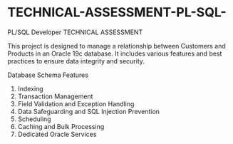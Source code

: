 # TECHNICAL-ASSESSMENT-PL-SQL-
PL/SQL Developer TECHNICAL ASSESSMENT

This project is designed to manage a relationship between Customers and Products in an Oracle 19c database. It includes various features and best practices to ensure data integrity and security.


Database Schema
Features
1. Indexing
2. Transaction Management
3. Field Validation and Exception Handling
4. Data Safeguarding and SQL Injection Prevention
5. Scheduling
6. Caching and Bulk Processing
7. Dedicated Oracle Services
